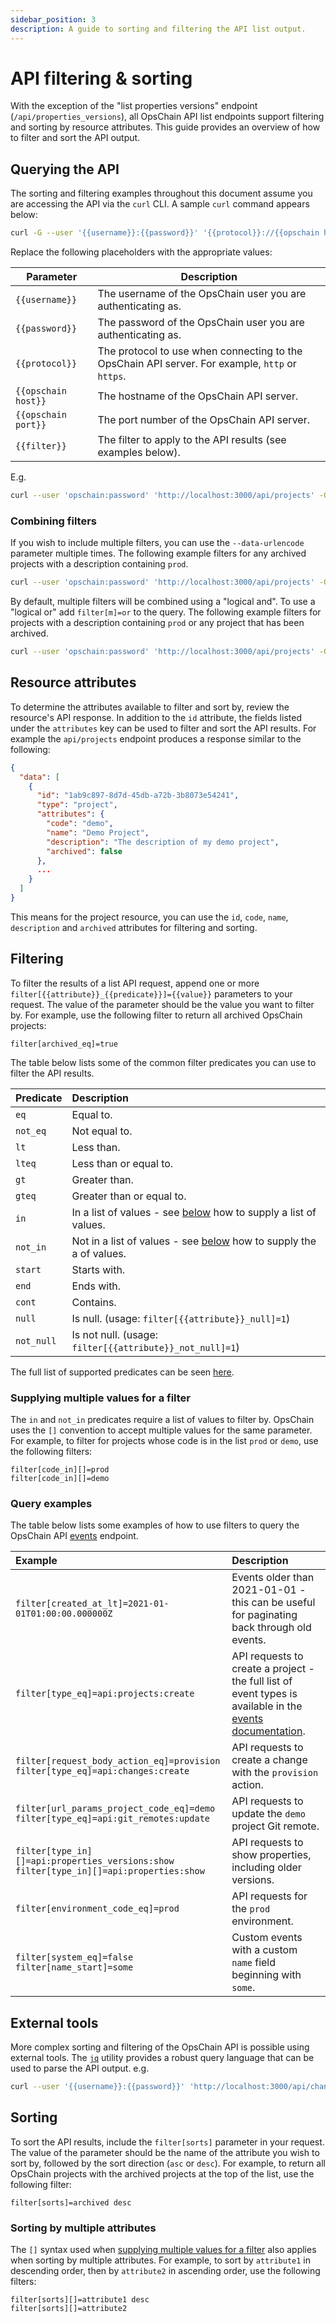 ```yaml
---
sidebar_position: 3
description: A guide to sorting and filtering the API list output.
---
```


# API filtering & sorting

With the exception of the "list properties versions" endpoint (`/api/properties_versions`), all OpsChain API list endpoints support filtering and sorting by resource attributes. This guide provides an overview of how to filter and sort the API output.

## Querying the API

The sorting and filtering examples throughout this document assume you are accessing the API via the `curl` CLI. A sample `curl` command appears below:

```bash
curl -G --user '{{username}}:{{password}}' '{{protocol}}://{{opschain host}}:{{opschain port}}/api/projects' --data-urlencode '{{filter}}'
```

Replace the following placeholders with the appropriate values:

| Parameter           | Description                                                                                     |
|---------------------|-------------------------------------------------------------------------------------------------|
| `{{username}}`      | The username of the OpsChain user you are authenticating as.                                    |
| `{{password}}`      | The password of the OpsChain user you are authenticating as.                                    |
| `{{protocol}}`      | The protocol to use when connecting to the OpsChain API server. For example, `http` or `https`. |
| `{{opschain host}}` | The hostname of the OpsChain API server.                                                        |
| `{{opschain port}}` | The port number of the OpsChain API server.                                                     |
| `{{filter}}`        | The filter to apply to the API results (see examples below).                                    |

E.g.

```bash
curl --user 'opschain:password' 'http://localhost:3000/api/projects' -G --data-urlencode 'filter[sorts]=archived desc'
```

### Combining filters

If you wish to include multiple filters, you can use the `--data-urlencode` parameter multiple times. The following example filters for any archived projects with a description containing `prod`.

```bash
curl --user 'opschain:password' 'http://localhost:3000/api/projects' -G --data-urlencode 'filter[description_cont]=prod' --data-urlencode 'filter[archived_eq]=true'
```

By default, multiple filters will be combined using a "logical and". To use a "logical or" add `filter[m]=or` to the query. The following example filters for projects with a description containing `prod` or any project that has been archived.

```bash
curl --user 'opschain:password' 'http://localhost:3000/api/projects' -G --data-urlencode 'filter[description_cont]=prod' --data-urlencode 'filter[archived_eq]=true' --data-urlencode 'filter[m]=or'
```

## Resource attributes

To determine the attributes available to filter and sort by, review the resource's API response. In addition to the `id` attribute, the fields listed under the `attributes` key can be used to filter and sort the API results. For example the `api/projects` endpoint produces a response similar to the following:

```json
{
  "data": [
    {
      "id": "1ab9c897-8d7d-45db-a72b-3b8073e54241",
      "type": "project",
      "attributes": {
        "code": "demo",
        "name": "Demo Project",
        "description": "The description of my demo project",
        "archived": false
      },
      ...
    }
  ]
}
```

This means for the project resource, you can use the `id`, `code`, `name`, `description` and `archived` attributes for filtering and sorting.

## Filtering

To filter the results of a list API request, append one or more `filter[{{attribute}}_{{predicate}}]={{value}}` parameters to your request. The value of the parameter should be the value you want to filter by. For example, use the following filter to return all archived OpsChain projects:

```uri
filter[archived_eq]=true
```

The table below lists some of the common filter predicates you can use to filter the API results.

| Predicate  | Description                                                                                                   |
|:-----------|:--------------------------------------------------------------------------------------------------------------|
| `eq`       | Equal to.                                                                                                     |
| `not_eq`   | Not equal to.                                                                                                 |
| `lt`       | Less than.                                                                                                    |
| `lteq`     | Less than or equal to.                                                                                        |
| `gt`       | Greater than.                                                                                                 |
| `gteq`     | Greater than or equal to.                                                                                     |
| `in`       | In a list of values - see [below](#supplying-multiple-values-for-a-filter) how to supply a list of values.    |
| `not_in`   | Not in a list of values - see [below](#supplying-multiple-values-for-a-filter) how to supply the a of values. |
| `start`    | Starts with.                                                                                                  |
| `end`      | Ends with.                                                                                                    |
| `cont`     | Contains.                                                                                                     |
| `null`     | Is null. (usage: `filter[{{attribute}}_null]=1`)                                                              |
| `not_null` | Is not null. (usage: `filter[{{attribute}}_not_null]=1`)                                                      |

The full list of supported predicates can be seen [here](https://github.com/activerecord-hackery/ransack/blob/v3.2.1/lib/ransack/locale/en.yml#L16).

### Supplying multiple values for a filter

The `in` and `not_in` predicates require a list of values to filter by. OpsChain uses the `[]` convention to accept multiple values for the same parameter. For example, to filter for projects whose code is in the list `prod` or `demo`, use the following filters:

```uri
filter[code_in][]=prod
filter[code_in][]=demo
```

### Query examples

The table below lists some examples of how to use filters to query the OpsChain API [events](concepts/events.md) endpoint.

| Example                                                                                      | Description                                                                                                                                        |
|:---------------------------------------------------------------------------------------------|:---------------------------------------------------------------------------------------------------------------------------------------------------|
| `filter[created_at_lt]=2021-01-01T01:00:00.000000Z`                                          | Events older than 2021-01-01 - this can be useful for paginating back through old events.                                                          |
| `filter[type_eq]=api:projects:create`                                                        | API requests to create a project - the full list of event types is available in the [events documentation](concepts/events.md#system-event-types). |
| `filter[request_body_action_eq]=provision`<br/>`filter[type_eq]=api:changes:create`          | API requests to create a change with the `provision` action.                                                                                       |
| `filter[url_params_project_code_eq]=demo`<br/>`filter[type_eq]=api:git_remotes:update`       | API requests to update the `demo` project Git remote.                                                                                              |
| `filter[type_in][]=api:properties_versions:show`<br/>`filter[type_in][]=api:properties:show` | API requests to show properties, including older versions.                                                                                         |
| `filter[environment_code_eq]=prod`                                                           | API requests for the `prod` environment.                                                                                                           |
| `filter[system_eq]=false`<br/>`filter[name_start]=some`                                      | Custom events with a custom `name` field beginning with `some`.                                                                                    |

## External tools

More complex sorting and filtering of the OpsChain API is possible using external tools. The [`jq`](https://github.com/stedolan/jq) utility provides a robust query language that can be used to parse the API output. e.g.

```bash
curl --user '{{username}}:{{password}}' 'http://localhost:3000/api/changes' | jq '{{jq query}}'
```

## Sorting

To sort the API results, include the `filter[sorts]` parameter in your request. The value of the parameter should be the name of the attribute you wish to sort by, followed by the sort direction (`asc` or `desc`). For example, to return all OpsChain projects with the archived projects at the top of the list, use the following filter:

```uri
filter[sorts]=archived desc
```

### Sorting by multiple attributes

The `[]` syntax used when [supplying multiple values for a filter](#supplying-multiple-values-for-a-filter) also applies when sorting by multiple attributes. For example, to sort by `attribute1` in descending order, then by `attribute2` in ascending order, use the following filters:

```uri
filter[sorts][]=attribute1 desc
filter[sorts][]=attribute2
```
